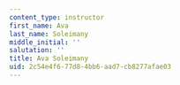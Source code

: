 ```yaml
---
content_type: instructor
first_name: Ava
last_name: Soleimany
middle_initial: ''
salutation: ''
title: Ava Soleimany
uid: 2c54e4f6-77d8-4bb6-aad7-cb8277afae03
---
```


